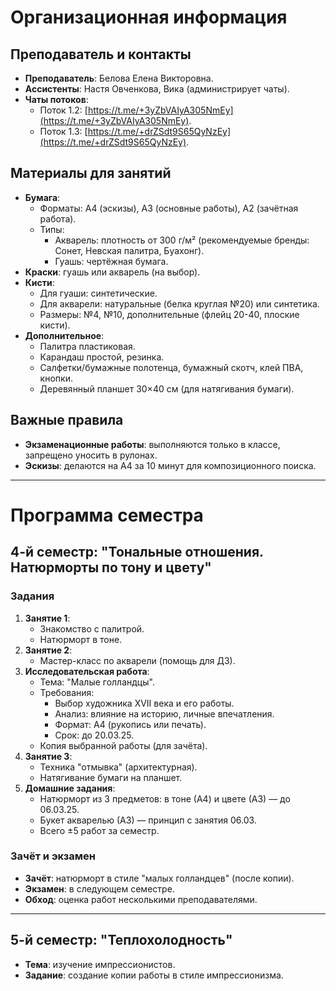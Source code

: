 # Организационная информация
## Преподаватель и контакты
- **Преподаватель**: Белова Елена Викторовна.
- **Ассистенты**: Настя Овченкова, Вика (администрирует чаты).
- **Чаты потоков**:
  - Поток 1.2: [https://t.me/+3yZbVAIyA305NmEy](https://t.me/+3yZbVAIyA305NmEy).
  - Поток 1.3: [https://t.me/+drZSdt9S65QyNzEy](https://t.me/+drZSdt9S65QyNzEy).

## Материалы для занятий
- **Бумага**:
  - Форматы: А4 (эскизы), А3 (основные работы), А2 (зачётная работа).
  - Типы:
    - Акварель: плотность от 300 г/м² (рекомендуемые бренды: Сонет, Невская палитра, Буахонг).
    - Гуашь: чертёжная бумага.
- **Краски**: гуашь или акварель (на выбор).
- **Кисти**:
  - Для гуаши: синтетические.
  - Для акварели: натуральные (белка круглая №20) или синтетика.
  - Размеры: №4, №10, дополнительные (флейц 20-40, плоские кисти).
- **Дополнительное**:
  - Палитра пластиковая.
  - Карандаш простой, резинка.
  - Салфетки/бумажные полотенца, бумажный скотч, клей ПВА, кнопки.
  - Деревянный планшет 30×40 см (для натягивания бумаги).

## Важные правила
- **Экзаменационные работы**: выполняются только в классе, запрещено уносить в рулонах.
- **Эскизы**: делаются на А4 за 10 минут для композиционного поиска.

---

# Программа семестра
## 4-й семестр: "Тональные отношения. Натюрморты по тону и цвету"
### Задания
1. **Занятие 1**:
   - Знакомство с палитрой.
   - Натюрморт в тоне.
2. **Занятие 2**:
   - Мастер-класс по акварели (помощь для ДЗ).
3. **Исследовательская работа**:
   - Тема: "Малые голландцы".
   - Требования:
     - Выбор художника XVII века и его работы.
     - Анализ: влияние на историю, личные впечатления.
     - Формат: А4 (рукопись или печать).
     - Срок: до 20.03.25.
   - Копия выбранной работы (для зачёта).
4. **Занятие 3**:
   - Техника "отмывка" (архитектурная).
   - Натягивание бумаги на планшет.
5. **Домашние задания**:
   - Натюрморт из 3 предметов: в тоне (А4) и цвете (А3) — до 06.03.25.
   - Букет акварелью (А3) — принцип с занятия 06.03.
   - Всего ±5 работ за семестр.

### Зачёт и экзамен
- **Зачёт**: натюрморт в стиле "малых голландцев" (после копии).
- **Экзамен**: в следующем семестре.
- **Обход**: оценка работ несколькими преподавателями.

---

## 5-й семестр: "Теплохолодность"
- **Тема**: изучение импрессионистов.
- **Задание**: создание копии работы в стиле импрессионизма.